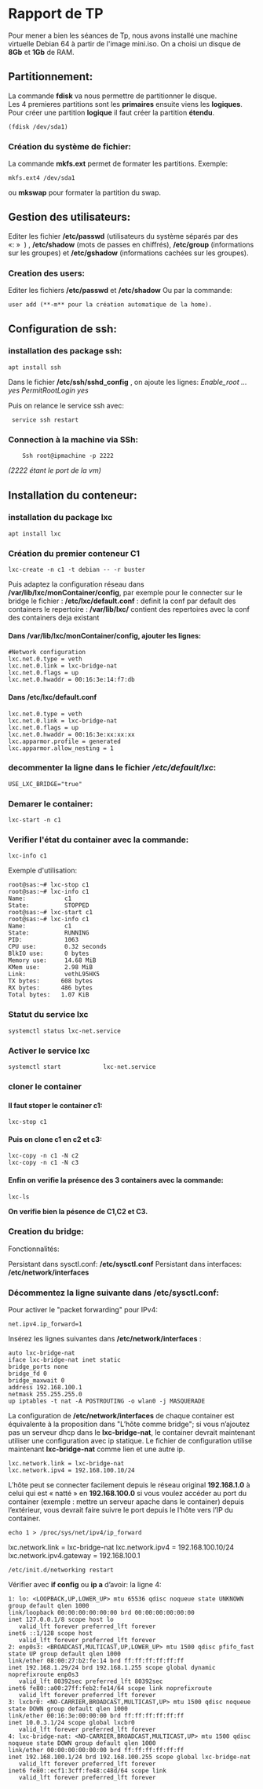 # Rapport de TP

Pour mener a bien les séances de Tp, nous avons installé une machine virtuelle Debian 64 à partir de l'image mini.iso.
On a choisi un disque de **8Gb** et **1Gb** de RAM.

## Partitionnement:
La commande  **fdisk**   va nous permettre de partitionner le disque.     
Les 4 premieres partitions sont les  **primaires** ensuite viens les **logiques**.          Pour créer une partition **logique** il faut créer la partition **étendu**.
    
    (fdisk /dev/sda1)

### Création du système de fichier:
La commande **mkfs.ext** permet de formater les partitions.
Exemple: 

    mkfs.ext4 /dev/sda1 
ou **mkswap** pour formater la partition du swap.


## Gestion des utilisateurs:
Editer les fichier **/etc/passwd** (utilisateurs du système séparés par des «: »  ) , **/etc/shadow** (mots de passes en chiffrés), **/etc/group** (informations sur les groupes) et **/etc/gshadow** (informations cachées sur les groupes).

### Creation des users:       
Editer les fichiers **/etc/passwd** et **/etc/shadow**
Ou par la commande:

    user add (**-m** pour la création automatique de la home).

## Configuration de ssh:
### installation des package ssh:

    apt install ssh

Dans le fichier **/etc/ssh/sshd_config** , on ajoute les lignes:
*Enable_root ... yes
PermitRootLogin yes*

Puis on relance le service ssh avec:
    
     service ssh restart

### Connection à la machine via SSh:

        Ssh root@ipmachine -p 2222
*(2222 étant le port de la vm)*

## Installation du conteneur:
 ### installation du package lxc
    apt install lxc
### Création du premier conteneur C1
    lxc-create -n c1 -t debian -- -r buster

Puis adaptez la configuration réseau dans **/var/lib/lxc/monContainer/config**,
par exemple pour le connecter sur le bridge
le fichier : **/etc/lxc/default.conf** : definit la conf par default des containers
le repertoire : **/var/lib/lxc/** contient des repertoires avec la conf des containers deja existant

#### Dans **/var/lib/lxc/monContainer/config**, ajouter les lignes:

    #Network configuration
    lxc.net.0.type = veth   
    lxc.net.0.link = lxc-bridge-nat
    lxc.net.0.flags = up
    lxc.net.0.hwaddr = 00:16:3e:14:f7:db

#### Dans **/etc/lxc/default.conf**
    lxc.net.0.type = veth
    lxc.net.0.link = lxc-bridge-nat
    lxc.net.0.flags = up
    lxc.net.0.hwaddr = 00:16:3e:xx:xx:xx
    lxc.apparmor.profile = generated
    lxc.apparmor.allow_nesting = 1
### decommenter la ligne dans le fichier */etc/default/lxc*:
    USE_LXC_BRIDGE="true"

### Demarer le container:
    lxc-start -n c1

### Verifier l'état du container avec la commande:
    lxc-info c1

Exemple d'utilisation:

    root@sas:~# lxc-stop c1
    root@sas:~# lxc-info c1
    Name:           c1
    State:          STOPPED
    root@sas:~# lxc-start c1
    root@sas:~# lxc-info c1
    Name:           c1
    State:          RUNNING
    PID:            1063
    CPU use:        0.32 seconds
    BlkIO use:      0 bytes
    Memory use:     14.68 MiB
    KMem use:       2.98 MiB
    Link:           vethL95HX5
    TX bytes:      608 bytes
    RX bytes:      486 bytes
    Total bytes:   1.07 KiB


### Statut du service lxc
    systemctl status lxc-net.service

### Activer le service lxc
    systemctl start            lxc-net.service

### cloner le container

#### Il faut stoper le container c1:

    lxc-stop c1

#### Puis on clone c1 en c2 et c3:
    lxc-copy -n c1 -N c2
    lxc-copy -n c1 -N c3

#### Enfin on verifie la présence des 3 containers avec la commande:
    lxc-ls
**On verifie bien la pésence de C1,C2 et C3.**




### Creation du bridge:
Fonctionnalités:

Persistant dans sysctl.conf: **/etc/sysctl.conf** 
Persistant dans interfaces: **/etc/network/interfaces**
### Décommentez la ligne suivante dans **/etc/sysctl.conf**:
Pour activer le "packet forwarding" pour IPv4:

    net.ipv4.ip_forward=1
Insérez les lignes suivantes dans **/etc/network/interfaces** :

    auto lxc-bridge-nat
    iface lxc-bridge-nat inet static
    bridge_ports none
    bridge_fd 0
    bridge_maxwait 0
    address 192.168.100.1
    netmask 255.255.255.0
    up iptables -t nat -A POSTROUTING -o wlan0 -j MASQUERADE

La configuration de **/etc/network/interfaces** de chaque container est équivalente à la proposition dans "L’hôte comme bridge"; si vous n’ajoutez pas un serveur dhcp dans le **lxc-bridge-nat**, le container devrait maintenant utiliser une configuration avec ip statique. 
Le fichier de configuration utilise maintenant **lxc-bridge-nat** comme lien et une autre ip.

    lxc.network.link = lxc-bridge-nat
    lxc.network.ipv4 = 192.168.100.10/24

L’hôte peut se connecter facilement depuis le réseau original **192.168.1.0** à celui qui est « natté » en **192.168.100.0**
si vous voulez accéder au port du container (exemple : mettre un serveur apache dans le container) depuis l’extérieur, vous devrait faire suivre le port depuis le l’hôte vers l’IP du container.

    echo 1 > /proc/sys/net/ipv4/ip_forward


lxc.network.link = lxc-bridge-nat
lxc.network.ipv4 = 192.168.100.10/24
lxc.network.ipv4.gateway = 192.168.100.1


    /etc/init.d/networking restart

Vérifier avec **if config** ou **ip a** d’avoir: la ligne 4:

    1: lo: <LOOPBACK,UP,LOWER_UP> mtu 65536 qdisc noqueue state UNKNOWN group default qlen 1000
    link/loopback 00:00:00:00:00:00 brd 00:00:00:00:00:00
    inet 127.0.0.1/8 scope host lo
       valid_lft forever preferred_lft forever
    inet6 ::1/128 scope host 
       valid_lft forever preferred_lft forever
    2: enp0s3: <BROADCAST,MULTICAST,UP,LOWER_UP> mtu 1500 qdisc pfifo_fast state UP group default qlen 1000
    link/ether 08:00:27:b2:fe:14 brd ff:ff:ff:ff:ff:ff
    inet 192.168.1.29/24 brd 192.168.1.255 scope global dynamic noprefixroute enp0s3
       valid_lft 80392sec preferred_lft 80392sec
    inet6 fe80::a00:27ff:feb2:fe14/64 scope link noprefixroute 
       valid_lft forever preferred_lft forever
    3: lxcbr0: <NO-CARRIER,BROADCAST,MULTICAST,UP> mtu 1500 qdisc noqueue state DOWN group default qlen 1000
    link/ether 00:16:3e:00:00:00 brd ff:ff:ff:ff:ff:ff
    inet 10.0.3.1/24 scope global lxcbr0
       valid_lft forever preferred_lft forever
    4: lxc-bridge-nat: <NO-CARRIER,BROADCAST,MULTICAST,UP> mtu 1500 qdisc noqueue state DOWN group default qlen 1000
    link/ether 00:00:00:00:00:00 brd ff:ff:ff:ff:ff:ff
    inet 192.168.100.1/24 brd 192.168.100.255 scope global lxc-bridge-nat
       valid_lft forever preferred_lft forever
    inet6 fe80::ecf1:3cff:fe48:c48d/64 scope link 
       valid_lft forever preferred_lft forever
